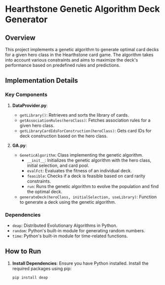 # Hearthstone Genetic Algorithm Deck Generator

## Overview

This project implements a genetic algorithm to generate optimal card decks for a given hero class in the Hearthstone card game. The algorithm takes into account various constraints and aims to maximize the deck's performance based on predefined rules and predictions.

## Implementation Details

### Key Components

1. **DataProvider.py**:
   - `getLibrary()`: Retrieves and sorts the library of cards.
   - `getAssociationRules(heroClass)`: Fetches association rules for a given hero class.
   - `getLibraryCardIdsForConstruction(heroClass)`: Gets card IDs for deck construction based on the hero class.

2. **GA.py**:
   - `GeneticAlgorithm`: Class implementing the genetic algorithm.
     - `__init__`: Initializes the genetic algorithm with the hero class, initial selection, and card pool.
     - `evalFct`: Evaluates the fitness of an individual deck.
     - `feasible`: Checks if a deck is feasible based on card rarity constraints.
     - `run`: Runs the genetic algorithm to evolve the population and find the optimal deck.
   - `generateDeck(heroClass, initialSelection, useLibrary)`: Function to generate a deck using the genetic algorithm.

### Dependencies

- `deap`: Distributed Evolutionary Algorithms in Python.
- `random`: Python's built-in module for generating random numbers.
- `time`: Python's built-in module for time-related functions.

## How to Run

1. **Install Dependencies**:
   Ensure you have Python installed. Install the required packages using pip:
   ```sh
   pip install deap